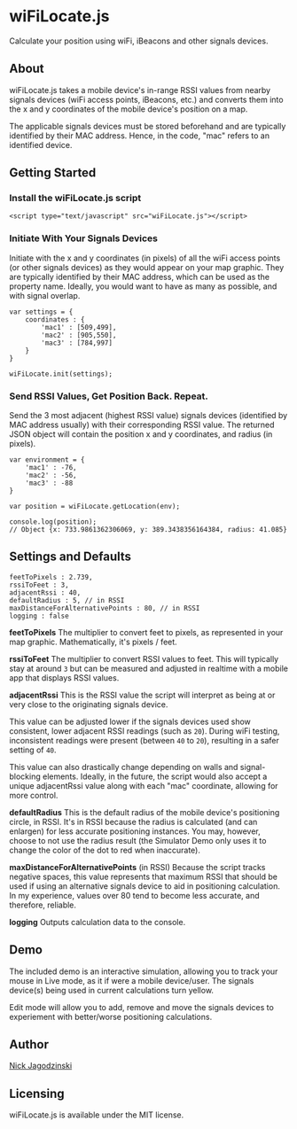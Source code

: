 # wiFiLocate.js
Calculate your position using wiFi, iBeacons and other signals devices.

## About
wiFiLocate.js takes a mobile device's in-range RSSI values from nearby signals devices (wiFi access points, iBeacons, etc.) and converts them into the x and y coordinates of the mobile device's position on a map.

The applicable signals devices must be stored beforehand and are typically identified by their MAC address. Hence, in the code, "mac" refers to an identified device. 

## Getting Started

### Install the wiFiLocate.js script

```
<script type="text/javascript" src="wiFiLocate.js"></script>
```

### Initiate With Your Signals Devices
Initiate with the x and y coordinates (in pixels) of all the wiFi access points (or other signals devices) as they would appear on your map graphic. They are typically identified by their MAC address, which can be used as the property name. Ideally, you would want to have as many as possible, and with signal overlap.

```
var settings = {
	coordinates : {
		'mac1' : [509,499],
		'mac2' : [905,550],
		'mac3' : [784,997]
	}
}

wiFiLocate.init(settings);
```

### Send RSSI Values, Get Position Back. Repeat.
Send the 3 most adjacent (highest RSSI value) signals devices (identified by MAC address usually) with their corresponding RSSI value. The returned JSON object will contain the position x and y coordinates, and radius (in pixels).

```
var environment = {
	'mac1' : -76,
	'mac2' : -56,
	'mac3' : -88
}

var position = wiFiLocate.getLocation(env);

console.log(position);
// Object {x: 733.9861362306069, y: 389.3438356164384, radius: 41.085}

```

## Settings and Defaults

```
feetToPixels : 2.739,
rssiToFeet : 3,
adjacentRssi : 40,
defaultRadius : 5, // in RSSI
maxDistanceForAlternativePoints : 80, // in RSSI
logging : false
```

**feetToPixels**
The multiplier to convert feet to pixels, as represented in your map graphic. Mathematically, it's pixels / feet.

**rssiToFeet**
The multiplier to convert RSSI values to feet. This will typically stay at around `3` but can be measured and adjusted in realtime with a mobile app that displays RSSI values.

**adjacentRssi**
This is the RSSI value the script will interpret as being at or very close to the originating signals device. 

This value can be adjusted lower if the signals devices used show consistent, lower adjacent RSSI readings (such as `20`). During wiFi testing, inconsistent readings were present (between `40` to `20`), resulting in a safer setting of `40`.

This value can also drastically change depending on walls and signal-blocking elements. Ideally, in the future, the script would also accept a unique adjacentRssi value along with each "mac" coordinate, allowing for more control. 

**defaultRadius**
This is the default radius of the mobile device's positioning circle, in RSSI. It's in RSSI because the radius is calculated (and can enlargen) for less accurate positioning instances. You may, however, choose to not use the radius result (the Simulator Demo only uses it to change the color of the dot to red when inaccurate). 

**maxDistanceForAlternativePoints** (in RSSI)
Because the script tracks negative spaces, this value represents that maximum RSSI that should be used if using an alternative signals device to aid in positioning calculation. In my experience, values over 80 tend to become less accurate, and therefore, reliable.

**logging**
Outputs calculation data to the console.

## Demo
The included demo is an interactive simulation, allowing you to track your mouse in Live mode, as it if were a mobile device/user. The signals device(s) being used in current calculations turn yellow.

Edit mode will allow you to add, remove and move the signals devices to experiement with better/worse positioning calculations.

## Author

[Nick Jagodzinski](http://nickjag.com)

## Licensing
wiFiLocate.js is available under the MIT license.

